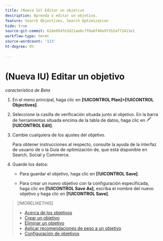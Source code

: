 ```yaml
---
title: (Nueva IU) Editar un objetivo
description: Aprenda a editar un objetivo.
feature: Search Objectives, Search Optimization
hide: true
source-git-commit: 62de95d7e3d21ae6c7f0a6f40e97352af71411e1
workflow-type: tm+mt
source-wordcount: '113'
ht-degree: 0%

---
```


# (Nueva IU) Editar un objetivo

*característica de Beta*

1. En el menú principal, haga clic en **[!UICONTROL Plan]>[!UICONTROL Objectives]**.

1. Seleccione la casilla de verificación situada junto al objetivo. En la barra de herramientas situada encima de la tabla de datos, haga clic en ![Editar](/help/search-social-commerce/assets/edit.png "Editar") **[!UICONTROL Edit]**.

1. Cambie cualquiera de los ajustes del objetivo.

   Para obtener instrucciones al respecto, consulte la ayuda de la interfaz de usuario de o la Guía de optimización de, que está disponible en Search, Social y Commerce.

1. Guarde los datos:

   * Para guardar el objetivo, haga clic en **[!UICONTROL Save]**.

   * Para crear un nuevo objetivo con la configuración especificada, haga clic en **[!UICONTROL Save As]**, escriba el nombre del nuevo objetivo y haga clic en **[!UICONTROL Save]**.

>[!MORELIKETHIS]
>
>* [Acerca de los objetivos](objective-about.md)
>* [Crear un objetivo](objective-create.md)
>* [Eliminar un objetivo](objective-delete.md)
>* [Aplicar recomendaciones de peso a un objetivo](objective-apply-weight-recommendations.md)
>* [Configuración de objetivos](objective-settings.md)
